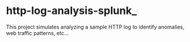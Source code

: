 # http-log-analysis-splunk_
This project simulates analyzing a sample HTTP log to identify anomalies, web traffic patterns, etc...
